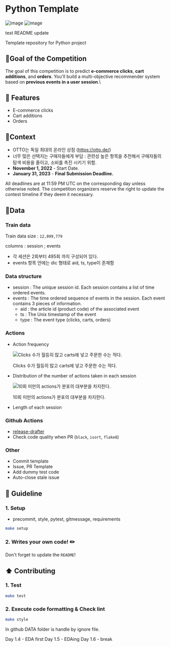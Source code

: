 # Python Template
![image](https://user-images.githubusercontent.com/100894816/207234514-8f4774dd-7fae-4226-a0de-0de77bae0025.png)
![image](https://user-images.githubusercontent.com/100894816/207234536-ba208aa7-0004-4fd1-bb1a-60447f1c72ea.png)


test README update

Template repository for Python project
## 🎯**Goal of the Competition**

The goal of this competition is to predict **e-commerce clicks**, **cart additions**, and **orders**. You'll build a multi-objective recommender system based on **previous events in a user session**.\

## 🚀 Features
- E-commerce clicks
- Cart additions
- Orders

## 📖**Context**

- OTTO는 독일 최대의 온라인 상점 (https://otto.de/)
- 너무 많은 선택지는 구매자들에게 부담
: 관련성 높은 항목을 추천해서 구매자들의 탐색 비용을 줄이고, 소비를 촉진 시키기 위함.
- **November 1, 2022** - Start Date.
- **January 31, 2023** - **Final Submission Deadline.**

All deadlines are at 11:59 PM UTC on the corresponding day unless otherwise noted. The competition organizers reserve the right to update the contest timeline if they deem it necessary.

## 💾Data

### Train data

Train data size : `12,899,779`

columns : session ; events

- 각 세션은 2회부터 495회 까지 구성되어 있다.
- events 항목 안에는 dic 형태로 aid, ts, type이 존재함

### Data structure

- session : The unique session id. Each session contains a list of time ordered events.
- events : The time ordered sequence of events in the session. Each event contains 3 pieces of information.
    - aid : the article id (product code) of the associated event
    - ts : The Unix timestamp of the event
    - type : The event type (clicks, carts, orders)

### Actions

- Action frequency
    
    ![Clicks 수가 월등히 많고 carts에 넣고 주문한 수는 적다.](https://s3-us-west-2.amazonaws.com/secure.notion-static.com/4d3fcb32-b587-4f9f-bbde-c6884706b53d/Untitled.png)
    
    Clicks 수가 월등히 많고 carts에 넣고 주문한 수는 적다.
    
- Distribution of the number of actions taken in each session
    
    ![10회 미만의 actions가 분포의 대부분을 차지한다. ](https://s3-us-west-2.amazonaws.com/secure.notion-static.com/48165eb0-c5eb-42b2-a4c2-216beca1a037/Untitled.png)
    
    10회 미만의 actions가 분포의 대부분을 차지한다. 
    
- Length of each session

### Github Actions

- [release-drafter](https://github.com/release-drafter/release-drafter)
- Check code quality when PR (`black`, `isort`, `flake8`)

### Other

- Commit template
- Issue, PR Template
- Add dummy test code
- Auto-close stale issue

## 📄 Guideline

### 1. Setup

- precommit, style, pytest, gitmessage, requirements

```bash
make setup
```

### 2. Writes your own code! ✏️

Don't forget to update the `README`!

## ⬆️ Contributing

### 1. Test

```bash
make test
```

### 2. Execute code formatting & Check lint

```bash
make style
```

In github DATA folder is handle by ignore file.

Day 1.4 - EDA first
Day 1.5 - EDAing
Day 1.6 - break
